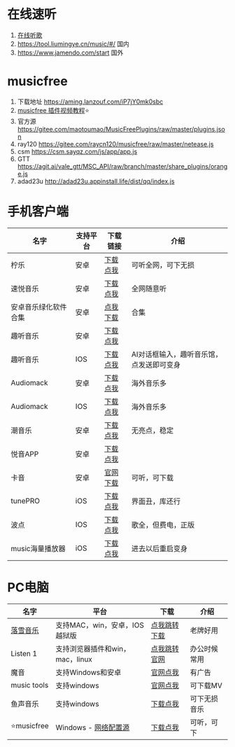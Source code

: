 # 在线速听
1. [在线听歌](http://box.flac.ltd/ "在线听歌")
2. https://tool.liumingye.cn/music/#/ 国内
3. https://www.jamendo.com/start 国外

# musicfree

1. 下载地址 https://aming.lanzouf.com/iP7jY0mk0sbc
2. [musicfree  插件视频教程](https://wp.haoruan.cc/%E6%95%99%E7%A8%8B%E8%A7%86%E9%A2%91/%E8%A7%86%E9%A2%91%E6%95%99%E7%A8%8B/%E5%90%AC%E5%90%AC%E6%AD%8C-%20musicfree%E6%8F%92%E4%BB%B6%E7%94%A8%E6%B3%95.mp4)⭐
3. 官方源 https://gitee.com/maotoumao/MusicFreePlugins/raw/master/plugins.json
4. ray120 https://gitee.com/raycn120/musicfree/raw/master/netease.js
5. csm https://csm.sayqz.com/js/app/app.js
6. GTT https://agit.ai/vale_gtt/MSC_API/raw/branch/master/share_plugins/orange.js
7. adad23u http://adad23u.appinstall.life/dist/qq/index.js

# 手机客户端

| 名字                 | 支持平台 | 下载链接                                                     | 介绍                                     |
| -------------------- | -------- | ------------------------------------------------------------ | ---------------------------------------- |
| 柠乐                 | 安卓     | [下载点我](https://aming.lanzouf.com/ievR00s0rx8h)           | 可听全网，可下无损                       |
| 速悦音乐             | 安卓     | [下载点我](https://aming.lanzouj.com/i48fh1i3abpe)           | 全网随意听                               |
| 安卓音乐绿化软件合集 | 安卓     | [点我下载](https://678cnn.lanzoub.com/b01pdgpwd)             | 合集                                     |
| 趣听音乐             | 安卓     | [下载点我](https://wwz.lanzout.com/s/qlisten1?w1)            |                                          |
| 趣听音乐             | IOS      | [下载点我](https://apps.apple.com/cn/app/ai-builder/id6448982270) | AI对话框输入，趣听音乐馆，点发送即可变身 |
| Audiomack            | 安卓     | [下载点我](https://aming.lanzouf.com/iQE3h0ipfczg)           | 海外音乐多                               |
| Audiomack            | IOS      | [下载点我](https://apps.apple.com/us/app/audiomack-stream-new-music/id921765888?l=zh) | 海外音乐多                               |
| 潮音乐               | 安卓     | [下载点我](https://aming.lanzouv.com/i55cU09sbaji)           | 无亮点，稳定                             |
| 悦音APP              | 安卓     | [下载点我](https://afengkeji.lanzouo.com/b0d3ex31i)          |                                          |
| 卡音                 | 安卓     | [官网下载](http://music.ijanz.cn/)                           | 可听，可下载                             |
| tunePRO              | iOS      | [下载点我](https://apps.apple.com/cn/app/id1248262508)       | 界面丑，库还行                           |
| 波点                 | IOS      | [下载点我](https://apps.apple.com/cn/app/id1541981555)       | 歌全，但费电，正版                       |
| music海量播放器      | iOS      | [下载点我](https://apps.apple.com/cn/app/id1672305183)       | 进去以后重启变身                         |

# PC电脑

| 名字                                   | 平台                                                         | 下载                                                    | 介绍         |
| -------------------------------------- | ------------------------------------------------------------ | ------------------------------------------------------- | ------------ |
| [落雪音乐](https://lxmusic.toside.cn/) | 支持MAC，win，安卓，IOS越狱版                                | [点我跳转下载](https://aming.lanzouj.com/b05kgh3sf)     | 老牌好用     |
| Listen 1                               | 支持浏览器插件和win，mac，linux                              | [点我跳转官网](https://listen1.github.io/listen1/)      | 办公时候常用 |
| 魔音                                   | 支持Windows和安卓                                            | [官网点我](http://morin.feiyu.vin/)                     | 有广告       |
| music tools                            | 支持windows                                                  | [官网点我](https://www.yijingying.com/html/musictools/) | 可下载MV     |
| 鱼声音乐                               | 支持windows                                                  | [下载点我](https://aming.lanzouf.com/ioHas0rxraxg)      | 可下无损音乐 |
| ⭐musicfree                             | Windows - [网络配置源](https://gitee.com/maotoumao/MusicFreePlugins/raw/master/plugins.json) | [下载点我](https://aming.lanzouj.com/iYRRl13hzl8b)      | 可听，可下   |
